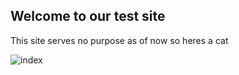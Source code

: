 ## Welcome to our test site

This site serves no purpose as of now so heres a cat




![index](https://user-images.githubusercontent.com/93359470/151292831-77a6b110-8292-4cae-b0ce-71b8d84bd136.jpg)
